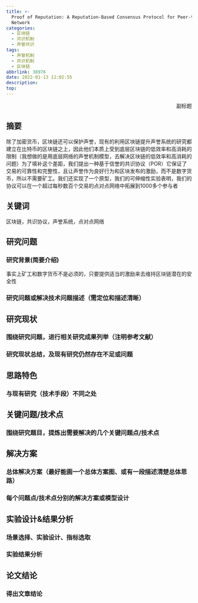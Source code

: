 ```yaml
---
title: >-
  Proof of Reputation: A Reputation-Based Consensus Protocol for Peer-to-Peer
  Network
categories:
  - 区块链
  - 共识机制
  - 声誉共识
tags:
  - 声誉机制
  - 共识机制
  - 区块链
abbrlink: 38976
date: 2022-01-13 11:02:55
description:
top:
---
```


<p align="right">副标题</p> 

## 摘要

除了加密货币，区块链还可以保护声誉，现有的利用区块链提升声誉系统的研究都建立在比特币的区块链之上，因此他们本质上受到底层区块链的低效率和高消耗的限制（我想做的是用底层网络的声誉机制模型，去解决区块链的低效率和高消耗的问题）为了填补这个差距，我们提出一种基于信誉的共识协议（POR）它保证了交易的可靠性和完整性，且让声誉作为良好行为和区块发布的激励，而不是数字货币，所以不需要矿工。我们还实现了一个原型，我们的可伸缩性实验表明，我们的协议可以在一个超过每秒数百个交易的点对点网络中拓展到1000多个参与者



## 关键词

区块链，共识协议，声誉系统，点对点网络







<!-- more -->

## 研究问题

### 研究背景(简要介绍)

事实上矿工和数字货币不是必须的，只要提供适当的激励来去维持区块链潜在的安全性

### 研究问题或解决技术问题描述（需定位和描述清晰）

## 研究现状

### 围绕研究问题，进行相关研究成果列举（注明参考文献）

### 研究现状总结，及现有研究仍然存在不足或问题

## 思路特色

### 与现有研究（技术手段）不同之处

## 关键问题/技术点

### 围绕研究题目，提炼出需要解决的几个关键问题点/技术点

## 解决方案

### 总体解决方案（最好能画一个总体方案图、或有一段描述清楚总体思路）

### 每个问题点/技术点分别的解决方案或模型设计

## 实验设计&结果分析

### 场景选择、实验设计、指标选取

### 实验结果分析

## 论文结论

### 得出文章结论



